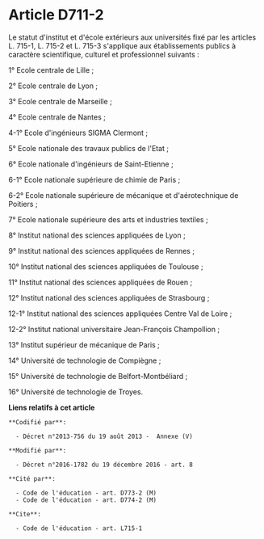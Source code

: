 # Article D711-2

Le statut d'institut et d'école extérieurs aux universités fixé par les articles L. 715-1, L. 715-2 et L. 715-3 s'applique
aux établissements publics à caractère scientifique, culturel et professionnel suivants : 

1° Ecole centrale de Lille ; 

2° Ecole centrale de Lyon ; 

3° Ecole centrale de Marseille ; 

4° Ecole centrale de Nantes ; 

4-1° Ecole d'ingénieurs SIGMA Clermont ;  

5° Ecole nationale des travaux publics de l'Etat ; 

6° Ecole nationale d'ingénieurs de Saint-Etienne ; 

6-1° Ecole nationale supérieure de chimie de Paris ;

6-2° Ecole nationale supérieure de mécanique et d'aérotechnique de Poitiers ; 

7° Ecole nationale supérieure des arts et industries textiles ; 

8° Institut national des sciences appliquées de Lyon ; 

9° Institut national des sciences appliquées de Rennes ; 

10° Institut national des sciences appliquées de Toulouse ; 

11° Institut national des sciences appliquées de Rouen ; 

12° Institut national des sciences appliquées de Strasbourg ; 

12-1° Institut national des sciences appliquées Centre Val de Loire ; 

12-2° Institut national universitaire Jean-François Champollion ;

13° Institut supérieur de mécanique de Paris ; 

14° Université de technologie de Compiègne ; 

15° Université de technologie de Belfort-Montbéliard ; 

16° Université de technologie de Troyes.

**Liens relatifs à cet article**

	**Codifié par**:

	  - Décret n°2013-756 du 19 août 2013 -  Annexe (V)

	**Modifié par**:

	  - Décret n°2016-1782 du 19 décembre 2016 - art. 8

	**Cité par**:

	  - Code de l'éducation - art. D773-2 (M)
	  - Code de l'éducation - art. D774-2 (M)

	**Cite**:

	  - Code de l'éducation - art. L715-1
